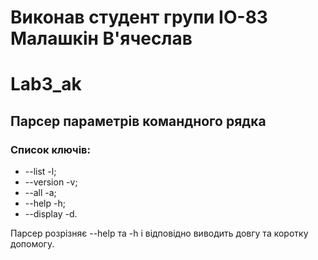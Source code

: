 # Виконав студент групи ІО-83 Малашкін В'ячеслав
# Lab3_ak
## Парсер параметрів командного рядка 
### Список ключів:
  - --list -l;
  - --version -v;
  - --all -a;
  - --help -h;
  - --display -d.

Парсер розрізняє --help та -h і відповідно виводить довгу та коротку допомогу.

